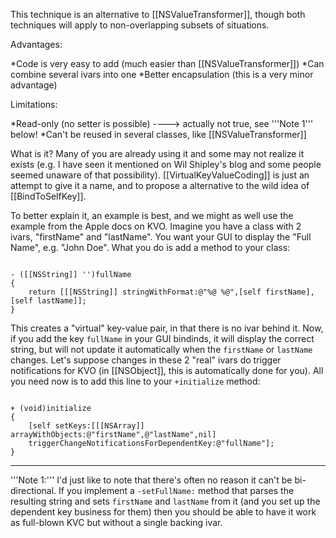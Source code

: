 This technique is an alternative to [[NSValueTransformer]], though both techniques will apply to non-overlapping subsets of situations.

Advantages:

*Code is very easy to add (much easier than [[NSValueTransformer]])
*Can combine several ivars into one
*Better encapsulation (this is a very minor advantage)


Limitations:

*Read-only (no setter is possible) ----> actually not true, see '''Note 1''' below!
*Can't be reused in several classes, like [[NSValueTransformer]]


What is it? Many of you are already using it and some may not realize it exists (e.g. I have seen it mentioned on Wil Shipley's blog and some people seemed unaware of that possibility). [[VirtualKeyValueCoding]] is just an attempt to give it a name, and to propose a alternative to the wild idea of [[BindToSelfKey]].

To better explain it, an example is best, and we might as well use the example from the Apple docs on KVO. Imagine you have a class with 2 ivars, "firstName" and "lastName". You want your GUI to display the "Full Name", e.g. "John Doe". What you do is add a method to your class:

<code>
- ([[NSString]] '')fullName
{
    return [[[NSString]] stringWithFormat:@"%@ %@",[self firstName],[self lastName]];
}
</code>

This creates a "virtual" key-value pair, in that there is no ivar behind it.
Now, if you add the key <code>fullName</code> in your GUI bindinds, it will display the correct string, but will not update it automatically when the <code>firstName</code> or <code>lastName</code> changes. Let's suppose changes in these 2 "real" ivars do trigger notifications for KVO (in [[NSObject]], this is automatically done for you). All you need now is to add this line to your <code>+initialize</code> method:

<code>
+ (void)initialize
{
    [self setKeys:[[[NSArray]] arrayWithObjects:@"firstName",@"lastName",nil]
    triggerChangeNotificationsForDependentKey:@"fullName"];
}
</code>

----
'''Note 1:''' I'd just like to note that there's often no reason it can't be bi-directional. If you implement a <code>-setFullName:</code> method that parses the resulting string and sets <code>firstName</code> and <code>lastName</code> from it (and you set up the dependent key business for them) then you should be able to have it work as full-blown KVC but without a single backing ivar.